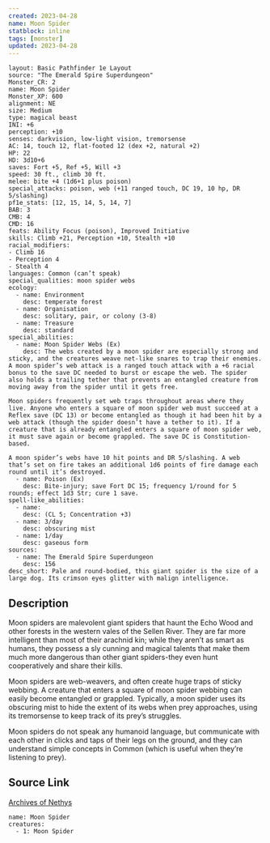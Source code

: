 ```yaml
---
created: 2023-04-28
name: Moon Spider
statblock: inline
tags: [monster]
updated: 2023-04-28
---
```

```statblock
layout: Basic Pathfinder 1e Layout
source: "The Emerald Spire Superdungeon"
Monster_CR: 2
name: Moon Spider
Monster_XP: 600
alignment: NE
size: Medium
type: magical beast
INI: +6
perception: +10
senses: darkvision, low-light vision, tremorsense
AC: 14, touch 12, flat-footed 12 (dex +2, natural +2)
HP: 22
HD: 3d10+6
saves: Fort +5, Ref +5, Will +3
speed: 30 ft., climb 30 ft.
melee: bite +4 (1d6+1 plus poison)
special_attacks: poison, web (+11 ranged touch, DC 19, 10 hp, DR 5/slashing)
pf1e_stats: [12, 15, 14, 5, 14, 7]
BAB: 3
CMB: 4
CMD: 16
feats: Ability Focus (poison), Improved Initiative
skills: Climb +21, Perception +10, Stealth +10
racial_modifiers:
- Climb 16
- Perception 4
- Stealth 4
languages: Common (can’t speak)
special_qualities: moon spider webs
ecology:
  - name: Environment
    desc: temperate forest
  - name: Organisation
    desc: solitary, pair, or colony (3-8)
  - name: Treasure
    desc: standard
special_abilities:
  - name: Moon Spider Webs (Ex)
    desc: The webs created by a moon spider are especially strong and sticky, and the creatures weave net-like snares to trap their enemies. A moon spider’s web attack is a ranged touch attack with a +6 racial bonus to the save DC needed to burst or escape the web. The spider also holds a trailing tether that prevents an entangled creature from moving away from the spider until it gets free.

Moon spiders frequently set web traps throughout areas where they live. Anyone who enters a square of moon spider web must succeed at a Reflex save (DC 13) or become entangled as though it had been hit by a web attack (though the spider doesn’t have a tether to it). If a creature that is already entangled enters a square of moon spider web, it must save again or become grappled. The save DC is Constitution-based.

A moon spider’s webs have 10 hit points and DR 5/slashing. A web that’s set on fire takes an additional 1d6 points of fire damage each round until it’s destroyed.
  - name: Poison (Ex)
    desc: Bite-injury; save Fort DC 15; frequency 1/round for 5 rounds; effect 1d3 Str; cure 1 save.
spell-like_abilities:
  - name:
    desc: (CL 5; Concentration +3)
  - name: 3/day
    desc: obscuring mist
  - name: 1/day
    desc: gaseous form
sources:
  - name: The Emerald Spire Superdungeon
    desc: 156
desc_short: Pale and round-bodied, this giant spider is the size of a large dog. Its crimson eyes glitter with malign intelligence.
```
## Description
Moon spiders are malevolent giant spiders that haunt the Echo Wood and other forests in the western vales of the Sellen River. They are far more intelligent than most of their arachnid kin; while they aren’t as smart as humans, they possess a sly cunning and magical talents that make them much more dangerous than other giant spiders-they even hunt cooperatively and share their kills.

Moon spiders are web-weavers, and often create huge traps of sticky webbing. A creature that enters a square of moon spider webbing can easily become entangled or grappled. Typically, a moon spider uses its obscuring mist to hide the extent of its webs when prey approaches, using its tremorsense to keep track of its prey’s struggles.

Moon spiders do not speak any humanoid language, but communicate with each other in clicks and taps of their legs on the ground, and they can understand simple concepts in Common (which is useful when they’re listening to prey).
## Source Link
[Archives of Nethys](https://aonprd.com/MonsterDisplay.aspx?ItemName=Moon%20Spider)
```encounter-table
name: Moon Spider
creatures:
  - 1: Moon Spider
```
